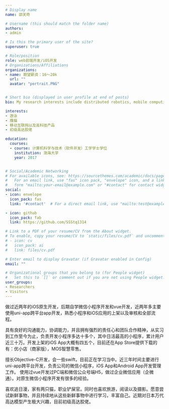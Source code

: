 ```yaml
---
# Display name
name: 邵天奇

# Username (this should match the folder name)
authors:
- admin

# Is this the primary user of the site?
superuser: true

# Role/position
role: web前端开发/iOS开发
# Organizations/Affiliations
organizations:
- name: 期望薪资：16～20k
  url: ""
  avatar: "portrait.PNG"


# Short bio (displayed in user profile at end of posts)
bio: My research interests include distributed robotics, mobile computing and programmable matter.

interests:
- 游泳
- 撸猫
- 移动互联网以及高科技产品
- 初级高达胶佬

education:
  courses:
  - course: 计算机科学与技术（软件开发）工学学士学位
    institution: 渤海大学
    year: 2017


# Social/Academic Networking
# For available icons, see: https://sourcethemes.com/academic/docs/page-builder/#icons
#   For an email link, use "fas" icon pack, "envelope" icon, and a link in the
#   form "mailto:your-email@example.com" or "#contact" for contact widget.
social:
- icon: envelope
  icon_pack: fas
  link: '#contact'  # For a direct email link, use "mailto:test@example.org".

- icon: github
  icon_pack: fab
  link: https://github.com/SSStq1314

# Link to a PDF of your resume/CV from the About widget.
# To enable, copy your resume/CV to `static/files/cv.pdf` and uncomment the lines below.
# - icon: cv
#   icon_pack: ai
#   link: files/cv.pdf

# Enter email to display Gravatar (if Gravatar enabled in Config)
email: ""

# Organizational groups that you belong to (for People widget)
#   Set this to `[]` or comment out if you are not using People widget.
user_groups:
- Researchers
- Visitors
---
```







做过近两年的iOS原生开发，后期自学微信小程序开发和vue开发，近两年多主要使用uni-app跨平台app开发，熟悉小程序和iOS应用的上架以及审核和全部流程。


具有良好的沟通能力，协调能力，并且拥有强烈的责任心和团队合作精神，从实习到工作至今为止，负责开发小程序多达十多个，其中日活最高的小程序，累计用户近三十万。开发上架的iOS App大概有四五个，目前还在App Store提供下载的有：优小店（商家版），MOS智慧零售。


擅长Objective-C开发，会一些swift，目前正在学习当中。近三年时间主要进行uni-app跨平台开发，负责公司的微信小程序，iOS App和Android App开发管理工作。 使用过vue开发过PC端和微信公众号端H5，做过企业微信应用（企微通）。对原生微信小程序开发有很多的经验。


喜欢追日漫，家有两只猫，职业铲屎官。同时也喜欢旅游，阅读以及摄影。愿意尝试新鲜事物，并且持续地从这些新鲜事物中进行学习，丰富自己。近期对日本万代高达模型产生极大兴趣，目前初级高达胶佬。